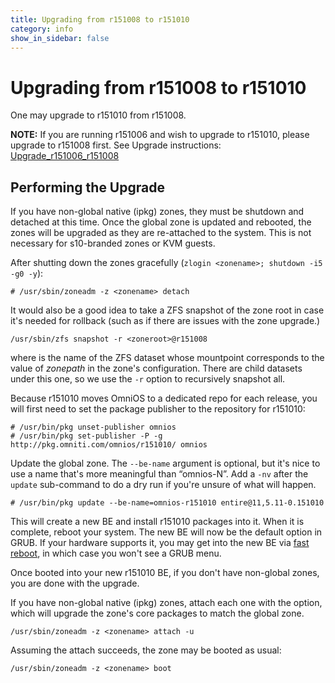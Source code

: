 ```yaml
---
title: Upgrading from r151008 to r151010
category: info
show_in_sidebar: false
---
```


# Upgrading from r151008 to r151010

One may upgrade to r151010 from r151008.

**NOTE:** If you are running r151006 and wish to upgrade to r151010,
please upgrade to r151008 first. See Upgrade instructions:
[Upgrade_r151006_r151008](/legacy/upgrade_r151006_r151008)

## Performing the Upgrade

If you have non-global native (ipkg) zones, they must be shutdown and
detached at this time. Once the global zone is updated and rebooted, the
zones will be upgraded as they are re-attached to the system. This is
not necessary for s10-branded zones or KVM guests.

After shutting down the zones gracefully (`zlogin <zonename>; shutdown -i5 -g0 -y`):

```
# /usr/sbin/zoneadm -z <zonename> detach
```

It would also be a good idea to take a ZFS snapshot of the zone root in
case it's needed for rollback (such as if there are issues with the zone
upgrade.) 

```
/usr/sbin/zfs snapshot -r <zoneroot>@r151008
```

where <zoneroot> is the name of the ZFS dataset whose
mountpoint corresponds to the value of *zonepath* in the zone's
configuration. There are child datasets under this one, so we use the `-r`
option to recursively snapshot all.

Because r151010 moves OmniOS to a dedicated repo for each release, you
will first need to set the package publisher to the repository for
r151010:

```
# /usr/bin/pkg unset-publisher omnios
# /usr/bin/pkg set-publisher -P -g http://pkg.omniti.com/omnios/r151010/ omnios
```

Update the global zone. The `--be-name` argument is optional, but it's nice to use a
name that's more meaningful than “omnios-N”. Add a `-nv` after the
`update` sub-command to do a dry run if you're unsure of what will
happen.

```
# /usr/bin/pkg update --be-name=omnios-r151010 entire@11,5.11-0.151010
```

This will create a new BE and install r151010 packages into it. When it
is complete, reboot your system. The new BE will now be the default
option in GRUB. If your hardware supports it, you may get into the new
BE via [fast reboot](http://illumos.org/man/1M/reboot), in which case
you won't see a GRUB menu.

Once booted into your new r151010 BE, if you don't have non-global
zones, you are done with the upgrade.

If you have non-global native (ipkg) zones, attach each one with the
option, which will upgrade the zone's core packages to match the global
zone.

```
/usr/sbin/zoneadm -z <zonename> attach -u
```

Assuming the attach succeeds, the zone may be booted as usual:

```
/usr/sbin/zoneadm -z <zonename> boot
```


